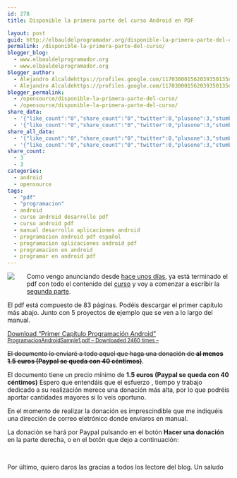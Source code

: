 ```yaml
---
id: 278
title: Disponible la primera parte del curso Android en PDF

layout: post
guid: http://elbauldelprogramador.org/disponible-la-primera-parte-del-curso-android-en-pdf/
permalink: /disponible-la-primera-parte-del-curso/
blogger_blog:
  - www.elbauldelprogramador.org
  - www.elbauldelprogramador.org
blogger_author:
  - Alejandro Alcaldehttps://profiles.google.com/117030001562039350135noreply@blogger.com
  - Alejandro Alcaldehttps://profiles.google.com/117030001562039350135noreply@blogger.com
blogger_permalink:
  - /opensource/disponible-la-primera-parte-del-curso/
  - /opensource/disponible-la-primera-parte-del-curso/
share_data:
  - '{"like_count":"0","share_count":"0","twitter":0,"plusone":3,"stumble":0,"pinit":0,"count":3,"time":1333549437}'
  - '{"like_count":"0","share_count":"0","twitter":0,"plusone":3,"stumble":0,"pinit":0,"count":3,"time":1333549437}'
share_all_data:
  - '{"like_count":"0","share_count":"0","twitter":0,"plusone":3,"stumble":0,"pinit":0,"count":3,"time":1333549437}'
  - '{"like_count":"0","share_count":"0","twitter":0,"plusone":3,"stumble":0,"pinit":0,"count":3,"time":1333549437}'
share_count:
  - 3
  - 3
categories:
  - android
  - opensource
tags:
  - "pdf"
  - "programacion"
  - android
  - curso android desarrollo pdf
  - curso android pdf
  - manual desarrollo aplicaciones android
  - programacion android pdf español
  - programacion aplicaciones android pdf
  - programacion en android
  - programar en android pdf
---
```

<a href="http://lh6.googleusercontent.com/-BEVM46k50KQ/Tr5WHaJiGHI/AAAAAAAABjc/b_-CmRixBY4/s128/iconoAndroid.png" imageanchor="1" style="clear:left; float:left;margin-right:1em; margin-bottom:1em"><img border="0" src="http://elbauldelprogramador.com/content/uploads/2013/07/iconoAndroid.png" style="clear:left; float:left;margin-right:1em; margin-bottom:1em" /></a>

Como vengo anunciando desde <a target="_blank" href="/2011/11/terminada-la-primera-parte-del-manual.html">hace unos días</a>, ya está terminado el pdf con todo el contenido del <a target="_blank" href="/p/guia-de-desarrollo-android.html">curso</a> y voy a comenzar a escribir la <a target="_blank" href="/2011/11/planteamiento-de-la-segunda-parte-del.html">segunda parte</a>.

El pdf está compuesto de 83 páginas. Podéis descargar el primer capítulo más abajo. Junto con 5 proyectos de ejemplo que se ven a lo largo del manual.

<a class="aligncenter download-button" href="http://elbauldelprogramador.com/download/primer-capitulo-programacion-android/" rel="nofollow"> Download &ldquo;Primer Capítulo Programación Android&rdquo; <small>ProgramacionAndroidSample1.pdf &ndash; Downloaded 2460 times &ndash; </small> </a>

<del datetime="2014-02-08T09:06:51+00:00">El documento lo enviaré a todo aquel que haga una donación de <b>al menos 1.5 euros (Paypal se queda con 40 céntimos)</b></del>.

El documento tiene un precio mínimo de **1.5 euros (Paypal se queda con 40 céntimos)** Espero que entendáis que el esfuerzo , tiempo y trabajo dedicado a su realización merece una donación más alta, por lo que podréis aportar cantidades mayores si lo veis oportuno.

En el momento de realizar la donación es imprescindible que me indiquéis una dirección de correo eletrónico donde enviaros en manual.

La donación se hará por Paypal pulsando en el botón **Hacer una donación** en la parte derecha, o en el botón que dejo a continuación:

<center>
  <br /> 
  
  <p>
    </center>
  </p>
  
  <p>
    Por último, quiero daros las gracias a todos los lectore del blog. Un saludo
  </p>
  
  
